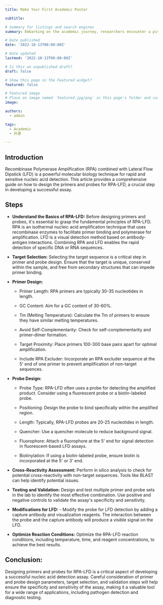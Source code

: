 ```yaml
---
title: Make Your First Academic Poster

subtitle: 

# Summary for listings and search engines
summary: Embarking on the academic journey, researchers encounter a pivotal milestone: crafting academic posters. For many, this marks an essential step in sharing research insights. Are you new to this endeavor? Fear not! This guide is tailored to assist you in creating your inaugural academic poster, navigating the process with ease and confidence. Let’s embark on this enlightening journey together!

# Date published
date: '2022-10-13T00:00:00Z'

# Date updated
lastmod: '2022-10-13T00:00:00Z'

# Is this an unpublished draft?
draft: false

# Show this page in the Featured widget?
featured: false

# Featured image
# Place an image named `featured.jpg/png` in this page's folder and customize its options here.
image:

authors:
  - admin

tags:
  - Academic
  - 开源

---
```


## Introduction

Recombinase Polymerase Amplification (RPA) combined with Lateral Flow Dipstick (LFD) is a powerful molecular biology technique for rapid and sensitive nucleic acid detection. This article provides a comprehensive guide on how to design the primers and probes for RPA-LFD, a crucial step in developing a successful assay.

## Steps

- **Understand the Basics of RPA-LFD:** Before designing primers and probes, it's essential to grasp the fundamental principles of RPA-LFD. RPA is an isothermal nucleic acid amplification technique that uses recombinase enzymes to facilitate primer binding and polymerase for amplification. LFD is a visual detection method based on antibody-antigen interactions. Combining RPA and LFD enables the rapid detection of specific DNA or RNA sequences.
  
- **Target Selection:** Selecting the target sequence is a critical step in primer and probe design. Ensure that the target is unique, conserved within the sample, and free from secondary structures that can impede primer binding.
  
- **Primer Design:**
  
   * Primer Length: RPA primers are typically 30-35 nucleotides in length.
  
   * GC Content: Aim for a GC content of 30-60%.
  
   * Tm (Melting Temperature): Calculate the Tm of primers to ensure they have similar melting temperatures.
  
   * Avoid Self-Complementarity: Check for self-complementarity and primer-dimer formation.
  
   * Target Proximity: Place primers 100-300 base pairs apart for optimal amplification.
  
   * Include RPA Excluder: Incorporate an RPA excluder sequence at the 5' end of one primer to prevent amplification of non-target sequences.

- **Probe Design:**
  
  * Probe Type: RPA-LFD often uses a probe for detecting the amplified product. Consider using a fluorescent probe or a biotin-labeled probe.
  
  * Positioning: Design the probe to bind specifically within the amplified region.
  
  * Length: Typically, RPA-LFD probes are 20-25 nucleotides in length.
  
  * Quencher: Use a quencher molecule to reduce background signal.
  
  * Fluorophore: Attach a fluorophore at the 5' end for signal detection in fluorescent-based LFD assays.
  
  * Biotinylation: If using a biotin-labeled probe, ensure biotin is incorporated at the 5' or 3' end.

- **Cross-Reactivity Assessment:** Perform in silico analysis to check for potential cross-reactivity with non-target sequences. Tools like BLAST can help identify potential issues.
  
- **Testing and Validation:** Design and test multiple primer and probe sets in the lab to identify the most effective combination. Use positive and negative controls to validate the assay's specificity and sensitivity.

- **Modifications for LFD:** - Modify the probe for LFD detection by adding a capture antibody and visualization reagents. The interaction between the probe and the capture antibody will produce a visible signal on the LFD.
  
- **Optimize Reaction Conditions:** Optimize the RPA-LFD reaction conditions, including temperature, time, and reagent concentrations, to achieve the best results.
  
## Conclusion:

Designing primers and probes for RPA-LFD is a critical aspect of developing a successful nucleic acid detection assay. Careful consideration of primer and probe design parameters, target selection, and validation steps will help ensure the specificity and sensitivity of the assay, making it a valuable tool for a wide range of applications, including pathogen detection and diagnostic testing.
